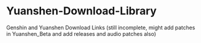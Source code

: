 # Yuanshen-Download-Library
Genshin and Yuanshen Download Links
(still incomplete, might add patches in Yuanshen_Beta and add releases and audio patches also)
